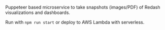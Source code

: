 Puppeteer based microservice to take snapshots (images/PDF) of Redash visualizations and dashboards.

Run with  `npm run start` or deploy to AWS Lambda with serverless.